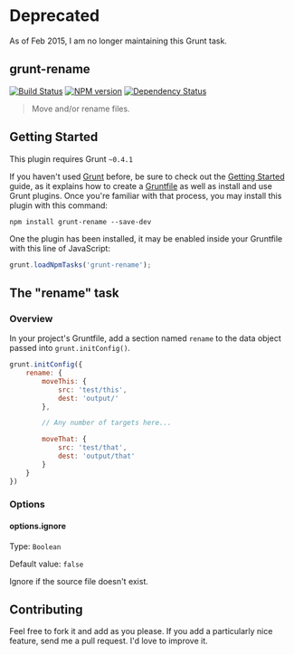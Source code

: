 # Deprecated

As of Feb 2015, I am no longer maintaining this Grunt task.


## grunt-rename

[![Build Status](https://travis-ci.org/jdavis/grunt-rename.png)](https://travis-ci.org/jdavis/grunt-rename) [![NPM version](https://badge.fury.io/js/grunt-rename.png)](http://badge.fury.io/js/grunt-rename) [![Dependency Status](https://david-dm.org/jdavis/grunt-rename.png)](https://david-dm.org/jdavis/grunt-rename)

> Move and/or rename files.

## Getting Started
This plugin requires Grunt `~0.4.1`

If you haven't used [Grunt](http://gruntjs.com/) before, be sure to check out the [Getting Started](http://gruntjs.com/getting-started) guide, as it explains how to create a [Gruntfile](http://gruntjs.com/sample-gruntfile) as well as install and use Grunt plugins. Once you're familiar with that process, you may install this plugin with this command:

```shell
npm install grunt-rename --save-dev
```

One the plugin has been installed, it may be enabled inside your Gruntfile with this line of JavaScript:

```js
grunt.loadNpmTasks('grunt-rename');
```

## The "rename" task

### Overview
In your project's Gruntfile, add a section named `rename` to the data object passed into `grunt.initConfig()`.

```js
grunt.initConfig({
    rename: {
        moveThis: {
            src: 'test/this',
            dest: 'output/'
        },

        // Any number of targets here...

        moveThat: {
            src: 'test/that',
            dest: 'output/that'
        }
    }
})
```

### Options

#### options.ignore
Type: `Boolean`

Default value: `false`

Ignore if the source file doesn't exist.

## Contributing
Feel free to fork it and add as you please. If you add a particularly nice
feature, send me a pull request. I'd love to improve it.
